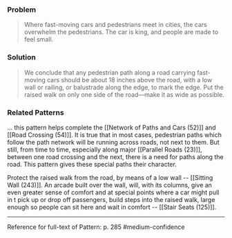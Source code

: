 ### Problem
>Where fast-moving cars and pedestrians meet in cities, the cars overwhelm the pedestrians. The car is king, and people are made to feel small.

### Solution
>We conclude that any pedestrian path along a road carrying fast-moving cars should be about 18 inches above the road, with a low wall or railing, or balustrade along the edge, to mark the edge. Put the raised walk on only one side of the road—make it as wide as possible.

### Related Patterns
... this pattern helps complete the [[Network of Paths and Cars (52)]] and [[Road Crossing (54)]]. It is true that in most cases, pedestrian paths which follow the path network will be running across roads, not next to them. But still, from time to time, especially along major [[Parallel Roads (23)]], between one road crossing and the next, there is a need for paths along the road. This pattern gives these special paths their character.

Protect the raised walk from the road, by means of a low wall -- [[Sitting Wall (243)]]. An arcade built over the wall, will, with its columns, give an even greater sense of comfort and at special points where a car might pull in t pick up or drop off passengers, build steps into the raised walk, large enough so people can sit here and wait in comfort -- [[Stair Seats (125)]].

---
Reference for full-text of Pattern: p. 285 #medium-confidence 